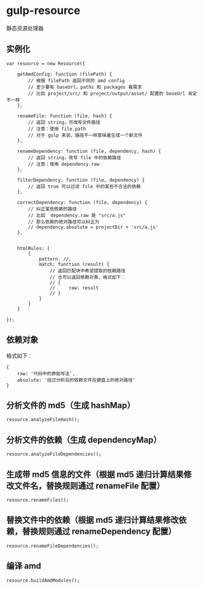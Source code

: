# gulp-resource

静态资源处理器

## 实例化

```
var resource = new Resource({

    getAmdConfig: function (filePath) {
        // 根据 filePath 返回不同的 amd config
        // 至少要有 baseUrl，paths 和 packages 看需求
        // 比如 project/src/ 和 project/output/asset/ 配置的 baseUrl 肯定不一样
    },

    renameFile: function (file, hash) {
        // 返回 string，可改写文件路径
        // 注意：使用 file.path
        // 对于 gulp 来说，路径不一样意味着生成一个新文件
    },

    renameDependency: function (file, dependency, hash) {
        // 返回 string，改写 file 中的依赖路径
        // 注意：使用 dependency.raw
    },

    filterDependency: function (file, dependency) {
        // 返回 true 可以过滤 file 中的某些不合法的依赖
    },

    correctDependency: function (file, dependency) {
        // 纠正某些依赖的路径
        // 比如  dependency.raw 是 "src/a.js"
        // 那么依赖的绝对路径可以纠正为
        // dependency.absolute = projectDir + 'src/a.js'
    },


    htmlRules: [
        {
            pattern: //,
            match: function (result) {
                // 返回匹配块中希望提取的依赖路径
                // 也可以返回依赖对象，格式如下：
                // {
                //     raw: result
                // }
            }
        }
    ]

});
```

## 依赖对象

格式如下：

```
{
    raw: '代码中的原始写法',
    absolute: '经过分析后的依赖文件在硬盘上的绝对路径'
}
```

## 分析文件的 md5（生成 hashMap）

```
resource.analyzeFileHash();
```

## 分析文件的依赖（生成 dependencyMap）

```
resource.analyzeFileDependencies();
```

## 生成带 md5 信息的文件（根据 md5 递归计算结果修改文件名，替换规则通过 renameFile 配置）

```
resource.renameFiles();
```

## 替换文件中的依赖（根据 md5 递归计算结果修改依赖，替换规则通过 renameDependency 配置）

```
resource.renameFileDependencies();
```

## 编译 amd

```
resource.buildAmdModules();
```